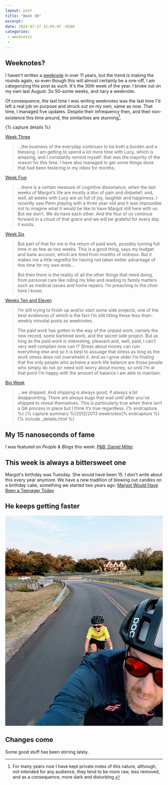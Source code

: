 ```yaml
---
layout: post
title: "Week 30"
excerpt: 
date: 2024-07-27 15:05:07 -0500
categories: 
 - weeknotes
 - 
---
```


## Weeknotes?

I haven't written a [weeknote](/categories/#weeknotes) in over 11 years, but the trend is making the rounds again, so even though this will almost certainly be a one-off, I am categorizing this post as such. It's the 30th week of the year. I broke out on my own last August. So 50-some weeks, and nary a weeknote.

Of consequence, the last time I was writing weeknotes was the last time I'd left a real job on purpose and struck out on my own, same as now. That time, I managed five updates. Despite their infrequency then, and their non-existence this time around, the similarities are stunning[^1].

{% capture details %}

[Week Three](/2012/12/18/week-three/)

> ...the business of the everyday continues to be both a burden and a blessing. I am getting to spend a lot more time with Lucy, which is amazing, and I constantly remind myself: that was the majority of the reason for this time. I have also managed to get some things done that had been festering in my inbox for months.

[Week Five](/2013/01/05/week-six/)

> ...there is a certain measure of cognitive dissonance, when the last weeks of Margot’s life are mostly a blur of pain and disbelief; and, well, all weeks with Lucy are so full of joy, laughter and happiness. I recently saw Penn playing with a three year-old and it was impossible not to imagine what it would be like to have Margot still here with us. But we don’t. We do have each other. And the four of us continue forward in a cloud of that grace and we will be grateful for every day it exists.

[Week Six](/2013/01/13/week-six/)

> But part of that for me is the return of paid work, possibly turning full time in as few as two weeks. This is a good thing, says my budget and bank account, which are tired from months of redness. But it makes me a little regretful for having not taken better advantage of this time for my own ends...
> 
> But then there is the reality of all the other things that need doing, from personal care like riding my bike and reading to family matters such as medical issues and home repairs. I’m preaching to the choir here I know.

[Weeks Ten and Eleven](/2013/02/17/weeks-ten-and-eleven/)

> I’m still trying to finish up and/or start some side projects, one of the best evidences of which is the fact I’m still titling these less-than-weekly minutial posts as weeknotes.
>
> The paid work has gotten in the way of the unpaid work, namely the new record, some bartered work, and the secret side project. But as long as the paid work is interesting, pleasant and, well, paid, I can’t very well complain now can I? Stress about money can ruin everything else and so it is best to assuage that stress as long as the work stress does not overwhelm it. And as I grow older I’m finding that the only people who achieve a work-life balance are those people who simply do not (or need not) worry about money, so until I’m at that point I’m happy with the amount of balance I am able to maintain.

[Big Week](/2013/04/12/big-week/)

> ...we shipped. And shipping is always good, if always a bit disappointing. There are always bugs that wait until after you’ve shipped to reveal themselves. This is particularly true when there isn’t a QA process in place but I think it’s true regardless.
{% endcapture %}
{% capture summary %}2012/2013 weeknotes{% endcapture %}{% include _details.html %}

## My 15 nanoseconds of fame

I was featured on _People & Blogs_ this week: [P&B: Daniel Miller](https://manuelmoreale.com/thoughts/pb-daniel-miller)

## This week is always a bittersweet one

Margot's birthday was Tuesday. She would have been 15. I don't write about this every year anymore. We have a new tradition of blowing out candles on a birthday cake, something we started two years ago: [Margot Would Have Been a Teenager Today](https://www.daniel.industries/2022/07/23/margot-would-have-been-a-teenager-today/)

## He keeps getting faster

![](/assets/2024/07/milo_at_white_rock.jpg)

## Changes come

Some good stuff has been stirring lately. 


[^1]: For many years now I have kept private notes of this nature, although, not intended for any audience, they tend to be more raw, less removed, and as a consequence, more dark and disturbing.
